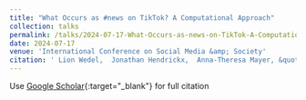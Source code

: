 ```yaml
---
title: "What Occurs as #news on TikTok? A Computational Approach"
collection: talks
permalink: /talks/2024-07-17-What-Occurs-as-news-on-TikTok-A-Computational-Approach
date: 2024-07-17
venue: 'International Conference on Social Media &amp; Society'
citation: ' Lion Wedel,  Jonathan Hendrickx,  Anna-Theresa Mayer, &quot;What Occurs as #news on TikTok? A Computational Approach.&quot; International Conference on Social Media &amp;amp; Society, 1900.'
---
```

Use [Google Scholar](https://scholar.google.com/scholar?q=What+Occurs+as+#news+on+TikTok?+A+Computational+Approach){:target="_blank"} for full citation